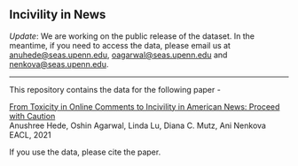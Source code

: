 # 

## Incivility in News

*Update*: We are working on the public release of the dataset. In the meantime, if you need to access the data, please email us at anuhede@seas.upenn.edu, oagarwal@seas.upenn.edu and nenkova@seas.upenn.edu.

---

This repository contains the data for the following paper -

[From Toxicity in Online Comments to Incivility in American News: Proceed with Caution](https://arxiv.org/abs/2102.03671)      
Anushree Hede, Oshin Agarwal, Linda Lu, Diana C. Mutz, Ani Nenkova
EACL, 2021

If you use the data, please cite the paper.
